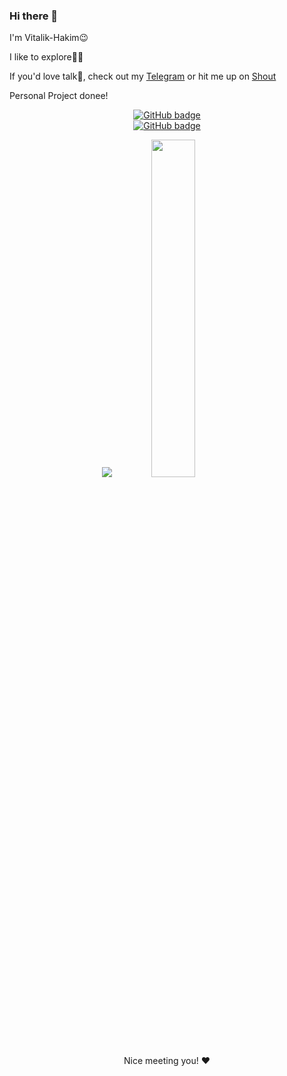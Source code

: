 


### Hi there 👋
I'm Vitalik-Hakim😉

I like to explore👨‍💻 

If you'd love talk🙂, check out my [Telegram](https://t.me/hakim_starboy) or hit me up on [Shout](https://shout.tribe.so/user/sharkest)

Personal Project donee!
<p align="center">
  <a href="https://github.com/Vitalik-Hakim?tab=followers">
    <img src="https://img.shields.io/github/followers/Vitalik-hakim?label=Followers&logo=GitHub&style=for-the-badge" alt="GitHub badge" />
    <br>
    <img src="https://hits.seeyoufarm.com/api/count/incr/badge.svg?url=https%3A%2F%2Fgithub.com%2F{vitalik-hakim}1212%2Fhit-counter" alt="GitHub badge" />
  </a>
<p align="center">
  <img src="https://github-readme-stats.vercel.app/api?username=vitalik-hakim&show_icons=true&theme=tokyonight&line_height=52&count_private=true" />
  <img width="37.2%" src="https://github-readme-stats.vercel.app/api/top-langs/?username=vitalik-hakim&count_private=true&theme=tokyonight&line_height=52">
</p>

<p align="center">Nice meeting you! ❤️</p>
